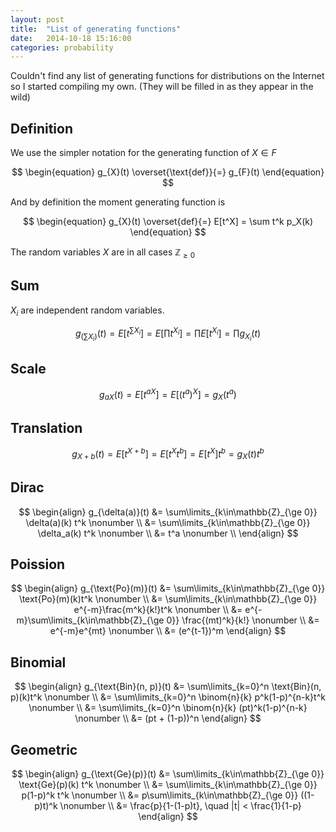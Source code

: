 ```yaml
---
layout: post
title:  "List of generating functions"
date:   2014-10-18 15:16:00
categories: probability
---
```


Couldn't find any list of generating functions for distributions on the Internet
so I started compiling my own.
(They will be filled in as they appear in the wild)

Definition
----------

We use the simpler notation for the generating function of $X\in F$

$$
\begin{equation}
    g_{X}(t) \overset{\text{def}}{=} g_{F}(t)
\end{equation}
$$

And by definition the moment generating function is

$$
\begin{equation}
    g_{X}(t) \overset{def}{=} E[t^X] =
        \sum t^k p_X(k)
\end{equation}
$$

The random variables $X$ are in all cases $\mathbb{Z}_{\ge 0}$

Sum
---
$X_i$ are independent random variables.

$$
\begin{equation}
    g_{(\sum X_i)}(t) = E[t^{\sum X_i}] = E\left[\prod t^{X_i} \right] = \prod E[t^{X_i}] = \prod g_{X_i}(t)
\end{equation}
$$

Scale
-----

$$
\begin{equation}
    g_{aX}(t) = E[t^{aX}] = E[(t^a)^X] = g_{X}(t^a)
\end{equation}
$$

Translation
-----------

$$
\begin{equation}
    g_{X+b}(t) = E[t^{X+b}] = E[t^Xt^b] = E[t^X]t^b = g_{X}(t)t^b
\end{equation}
$$

Dirac
-----

$$
\begin{align}
    g_{\delta(a)}(t) &= \sum\limits_{k\in\mathbb{Z}_{\ge 0}} \delta(a)(k) t^k \nonumber \\
                     &= \sum\limits_{k\in\mathbb{Z}_{\ge 0}} \delta_a(k) t^k \nonumber \\
                     &= t^a \nonumber \\
\end{align}
$$

Poission
--------
$$
\begin{align}
    g_{\text{Po}(m)}(t) &= \sum\limits_{k\in\mathbb{Z}_{\ge 0}} \text{Po}(m)(k)t^k \nonumber \\
                        &= \sum\limits_{k\in\mathbb{Z}_{\ge 0}} e^{-m}\frac{m^k}{k!}t^k \nonumber \\
                        &= e^{-m}\sum\limits_{k\in\mathbb{Z}_{\ge 0}} \frac{(mt)^k}{k!} \nonumber \\
                        &= e^{-m}e^{mt} \nonumber \\
                        &= (e^{t-1})^m
\end{align}
$$

Binomial
--------
$$
\begin{align}
    g_{\text{Bin}(n, p)}(t) &= \sum\limits_{k=0}^n \text{Bin}(n, p)(k)t^k \nonumber \\
                            &= \sum\limits_{k=0}^n \binom{n}{k} p^k(1-p)^{n-k}t^k \nonumber \\
                            &= \sum\limits_{k=0}^n \binom{n}{k} (pt)^k(1-p)^{n-k} \nonumber \\
                            &= (pt + (1-p))^n
\end{align}
$$

Geometric
---------
$$
\begin{align}
    g_{\text{Ge}(p)}(t) &= \sum\limits_{k\in\mathbb{Z}_{\ge 0}} \text{Ge}(p)(k) t^k \nonumber \\
                        &= \sum\limits_{k\in\mathbb{Z}_{\ge 0}} p(1-p)^k t^k \nonumber \\
                        &= p\sum\limits_{k\in\mathbb{Z}_{\ge 0}} ((1-p)t)^k \nonumber \\
                        &= \frac{p}{1-(1-p)t}, \quad |t| < \frac{1}{1-p}
\end{align}
$$
